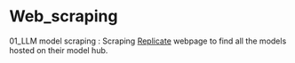 # Web_scraping
01_LLM model scraping : Scraping [Replicate](https://replicate.com/) webpage to find all the models hosted on their model hub.  
